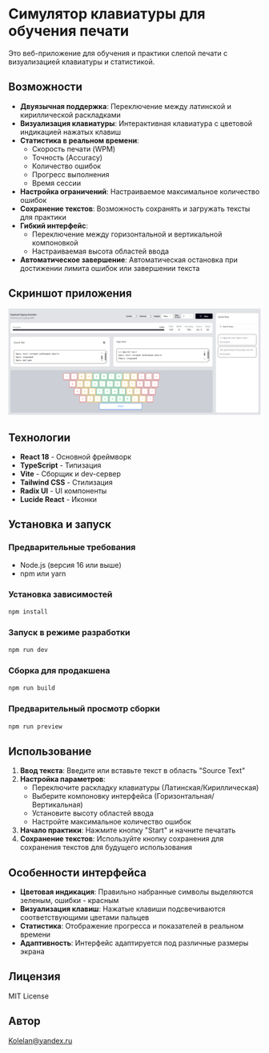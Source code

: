 # Симулятор клавиатуры для обучения печати

Это веб-приложение для обучения и практики слепой печати с визуализацией клавиатуры и статистикой.

## Возможности

- **Двуязычная поддержка**: Переключение между латинской и кириллической раскладками
- **Визуализация клавиатуры**: Интерактивная клавиатура с цветовой индикацией нажатых клавиш
- **Статистика в реальном времени**: 
  - Скорость печати (WPM)
  - Точность (Accuracy)
  - Количество ошибок
  - Прогресс выполнения
  - Время сессии
- **Настройка ограничений**: Настраиваемое максимальное количество ошибок
- **Сохранение текстов**: Возможность сохранять и загружать тексты для практики
- **Гибкий интерфейс**: 
  - Переключение между горизонтальной и вертикальной компоновкой
  - Настраиваемая высота областей ввода
- **Автоматическое завершение**: Автоматическая остановка при достижении лимита ошибок или завершении текста

## Скриншот приложения

![Симулятор клавиатуры](screen.png)

## Технологии

- **React 18** - Основной фреймворк
- **TypeScript** - Типизация
- **Vite** - Сборщик и dev-сервер
- **Tailwind CSS** - Стилизация
- **Radix UI** - UI компоненты
- **Lucide React** - Иконки

## Установка и запуск

### Предварительные требования
- Node.js (версия 16 или выше)
- npm или yarn

### Установка зависимостей
```bash
npm install
```

### Запуск в режиме разработки
```bash
npm run dev
```

### Сборка для продакшена
```bash
npm run build
```

### Предварительный просмотр сборки
```bash
npm run preview
```

## Использование

1. **Ввод текста**: Введите или вставьте текст в область "Source Text"
2. **Настройка параметров**:
   - Переключите раскладку клавиатуры (Латинская/Кириллическая)
   - Выберите компоновку интерфейса (Горизонтальная/Вертикальная)
   - Установите высоту областей ввода
   - Настройте максимальное количество ошибок
3. **Начало практики**: Нажмите кнопку "Start" и начните печатать
4. **Сохранение текстов**: Используйте кнопку сохранения для сохранения текстов для будущего использования

## Особенности интерфейса

- **Цветовая индикация**: Правильно набранные символы выделяются зеленым, ошибки - красным
- **Визуализация клавиш**: Нажатые клавиши подсвечиваются соответствующими цветами пальцев
- **Статистика**: Отображение прогресса и показателей в реальном времени
- **Адаптивность**: Интерфейс адаптируется под различные размеры экрана

## Лицензия

MIT License

## Автор

Kolelan@yandex.ru
